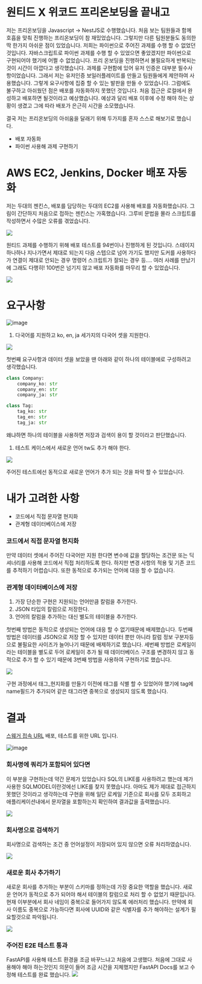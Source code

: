 # 원티드 X 위코드 프리온보딩을 끝내고

저는 프리온보딩을 Javascript -> NestJS로 수행했습니다. 처음 보는 팀원들과 함께 호흡을 맞춰 진행하는 프리온보딩이 참 재밌었습니다.
그렇지만 다른 팀원분들도 동의한 딱 한가지 아쉬운 점이 있었습니다. 저희는 파이썬으로 주어진 과제를 수행 할 수 없었던 것입니다.
자바스크립트로 파이썬 과제를 수행 할 수 있었으면 좋았겠지만 파이썬으로 구현되어야 했기에 어쩔 수 없었습니다.
프리 온보딩을 진행하면서 불필요하게 반복되는 것이 시간이 아깝다고 생각했습니다. 과제를 구현함에 있어 유저 인증은 대부분 필수사항이었습니다.
그래서 저는 유저인증 보일러플레이트를 만들고 팀원들에게 제안하여 사용했습니다. 그렇게 요구사항에 집중 할 수 있는 발판을 만들 수 있었습니다.
그럼에도 불구하고 아쉬웠던 점은 배포를 자동화하지 못했던 것입니다. 처음 접근은 로컬에서 완성하고 배포하면 될것이라고 예상했습니다.
예상과 달리 배포 이후에 수정 해야 하는 상황이 생겼고 그에 따라 배포가 은근히 시간을 소모했습니다.

결국 저는 프리온보딩의 아쉬움을 달래기 위해 두가지를 혼자 스스로 해보기로 했습니다.
- 배포 자동화
- 파이썬 사용해 과제 구현하기

# AWS EC2, Jenkins, Docker 배포 자동화

저는 두대의 젠킨스, 배포를 담당하는 두대의 EC2를 사용해 배포를 자동화했습니다.
그림이 간단하지 처음으로 접하는 젠킨스는 가혹했습니다. 그루비 문법을 몰라 스크립트를 작성하면서 수많은 오류를 겪었습니다.

![](https://images.velog.io/images/42seouler/post/be48dd12-be07-47b2-ac33-38eb57e4bce3/image.png)

원티드 과제를 수행하기 위해 배포 테스트를 94번이나 진행하게 된 것입니다. 스테이지 하나하나 지나가면서 제대로 되는지 다음 스텝으로 넘어
가기도 했지만 도커를 사용하다가 연결이 제대로 안되는 경우 명령어 스크립트가 잘되는 경우 등.... 여러 사례를 만났기에 그래도 다행히!
100번은 넘기지 않고 배포 자동화를 마무리 할 수 있었습니다.

![](https://images.velog.io/images/42seouler/post/c29ac3a0-a5b6-4bf7-864b-4e1040c7ca3a/image.png)


# 요구사항

![image](https://user-images.githubusercontent.com/77034008/145700344-c72b462b-4a9b-4c83-bd48-c8821470f803.png)


1. 다국어를 지원하고 ko, en, ja 세가지의 다국어 셋을 지원한다.

![](https://images.velog.io/images/42seouler/post/058b78e0-24c3-4111-9ca7-ec29521b07cf/image.png)

첫번째 요구사항과 데이터 셋을 보았을 땐 아래와 같이 하나의 테이블에로 구성하려고 생각했습니다.

```python
class Company:
	company_ko: str
	company_en: str
	company_ja: str

class Tag:
	tag_ko: str
	tag_en: str
	tag_ja: str
```

왜냐하면 하나의 테이블을 사용하면 저장과 검색이 용이 할 것이라고 판단했습니다.

1. 테스트 케이스에서 새로운 언어 tw도 추가 해야 한다.

![](https://images.velog.io/images/42seouler/post/d626dab1-b425-4eb9-ac90-c974f0f3762d/image.png)

주어진 테스트에선 동적으로 새로운 언어가 추가 되는 것을 파악 할 수 있었습니다.

# 내가 고려한 사항

- 코드에서 직접 문자열 현지화
- 관계형 데이터베이스에 저장

### 코드에서 직접 문자열 현지화

만약 데이터 셋에서 주어진 다국어만 지원 한다면 변수에 값을 할당하는 조건문 또는 딕셔너리를 사용해  코드에서 직접 처리하도록 한다. 하지만 변경 사항의 적용 및 기존 코드를 추적하기 어렵습니다. 또한 동적으로 추가되는 언어에 대응 할 수 없습니다. 

### 관계형 데이터베이스에 저장

1. 가장 단순한 구현은 지원되는 언어만큼 칼럼을 추가한다.
2. JSON 타입의 칼럼으로 저장한다.
3. 언어의 칼럼을 추가하는 대신 별도의 테이블을 추가한다.

첫번째 방법은 동적으로 생성되는 언어에 대응 할 수 없기때문에 배제했습니다.
두번째 방법은 데이터를 JSON으로 저장 할 수 있지만 데이터 뿐만 아니라 칼럼 정보 구분자등으로 불필요한 사이즈가 늘어나기 때문에 배제하기로 했습니다.
세번째 방법은 로케일이라는 테이블을 별도로 두어 로케일이 추가 될 때 데이터베이스 구조를 변경하지 않고 동적으로 추가 할 수 있기 때문에 3번째 방법을 사용하여 구현하기로 했습니다.

![](https://images.velog.io/images/42seouler/post/b70a5714-421c-4e80-ac0b-fb17660a66da/image.png)

구현 과정에서 태그_현지화를 만들기 이전에 태그를 식별 할 수 있었어야 했기에 tag에 name필드가 추가되어 같은 태그라면 중복으로 생성되지 않도록 했습니다.

# 결과

[스웨거 접속 URL](http://13.209.42.60:1234/docs#/) 배포, 테스트를 위한 URL 입니다.

![image](https://user-images.githubusercontent.com/77034008/144783773-e5b291db-d55d-4a10-8668-ebfacc39d779.png)


### 회사명에 쿼리가 포함되어 있다면

이 부분을 구현하는데 약간 문제가 있었습니다 SQL의 LIKE를 사용하려고 했는데 제가 사용한 SQLMODEL이란것에선 LIKE를 찾지 못했습니다.
아마도 제가 제대로 접근하지 못했던 것이라고 생각하는데 구현을 위해 일단 로케일 기준으로 회사를 모두 조회하고 애플리케이션내에서 문자열을 포함하는지 확인하여 결과값을 출력했습니다.

![](https://images.velog.io/images/42seouler/post/231059d0-3a88-4ce6-86ad-9439f2538320/image.png)

### 회사명으로 검색하기

회사명으로 검색하는 조건 중 언어설정이 저장되어 있지 않으면 오류 처리하였습니다.

![](https://images.velog.io/images/42seouler/post/d6801899-0fef-4303-81e9-258e17f31345/image.png)

### 새로운 회사 추가하기

새로운 회사를 추가하는 부분이 스키마를 정하는데 가장 중요한 역할을 했습니다. 새로운 언어가 동적으로 추가 되어야 해서 테이블의 칼럼으로 처리 할 수 없었기 때문입니다. 현재 이부분에서 회사 네임이 중복으로 들어가지 않도록 에러처리 했습니다. 만약에 회사 이름도 중복으로 가능하다면
회사에 UUID와 같은 식별자를 추가 해야하는 설계가 필요할것으로 파악됩니다.

![](https://images.velog.io/images/42seouler/post/b08d0bb2-c0b0-4ef3-8f9d-afd691db5bd5/image.png)

### 주어진 E2E 테스트 통과

FastAPI를 사용해 테스트 환경을 조금 바꾸느냐고 처음에 고생했다. 처음에 그대로 사용해야 해야 하는것인지 의문이 들어 조금 시간을 지체했지만 FastAPI Docs를 보고 수정해 테스트를 완료 했습니다.
![](https://images.velog.io/images/42seouler/post/010d0a32-1c18-438d-afe7-56ac5a34488a/%E1%84%89%E1%85%B3%E1%84%8F%E1%85%B3%E1%84%85%E1%85%B5%E1%86%AB%E1%84%89%E1%85%A3%E1%86%BA%202021-12-06%20%E1%84%8B%E1%85%A9%E1%84%8C%E1%85%A5%E1%86%AB%207.50.06.png)


